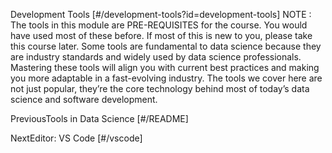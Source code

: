 Development Tools [#/development-tools?id=development-tools] NOTE : The tools in this module are PRE-REQUISITES for the course. You would have used most of these before. If most of this is new to you, please take this course later. Some tools are fundamental to data science because they are industry standards and widely used by data science professionals. Mastering these tools will align you with current best practices and making you more adaptable in a fast-evolving industry. The tools we cover here are not just popular, they’re the core technology behind most of today’s data science and software development.

PreviousTools in Data Science [#/README]

NextEditor: VS Code [#/vscode]